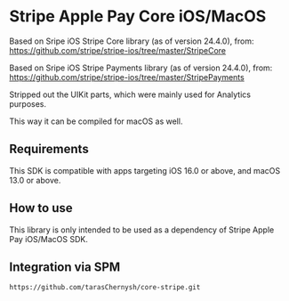 # Stripe Apple Pay Core iOS/MacOS

Based on Sripe iOS Stripe Core library (as of version 24.4.0), from:
https://github.com/stripe/stripe-ios/tree/master/StripeCore

Based on Sripe iOS Stripe Payments library (as of version 24.4.0), from:
https://github.com/stripe/stripe-ios/tree/master/StripePayments

Stripped out the UIKit parts, which were mainly used for Analytics purposes.

This way it can be compiled for macOS as well.

## Requirements

This SDK is compatible with apps targeting iOS 16.0 or above, and macOS 13.0 or above.

## How to use

This library is only intended to be used as a dependency of Stripe Apple Pay iOS/MacOS SDK.

## Integration via SPM

`https://github.com/tarasChernysh/core-stripe.git`
